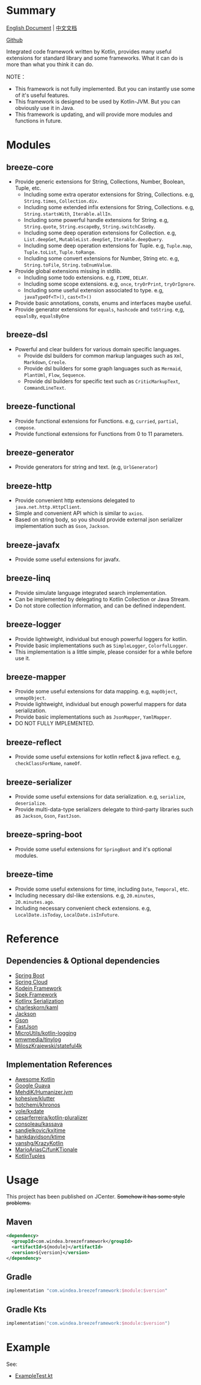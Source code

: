 # Summary

[English Document](README.md) | [中文文档](README_zh.md)

[Github](https://github.com/DragonKnightOfBreeze/breeze-framework)

Integrated code framework written by Kotlin,
provides many useful extensions for standard library and some frameworks.
What it can do is more than what you think it can do.

NOTE：

* This framework is not fully implemented. But you can instantly use some of it's useful features.
* This framework is designed to be used by Kotlin-JVM. But you can obviously use it in Java.
* This framework is updating, and will provide more modules and functions in future.

# Modules

## breeze-core

* Provide generic extensions for String, Collections, Number, Boolean, Tuple, etc.
  * Including some extra operator extensions for String, Collections. e.g, `String.times`, `Collection.div`.
  * Including some extended infix extensions for String, Collections. e.g, `String.startsWith`, `Iterable.allIn`.
  * Including some powerful handle extensions for String. e.g, `String.quote`, `String.escapeBy`, `String.switchCaseBy`.
  * Including some deep operation extensions for Collection. e.g, `List.deepGet`, `MutableList.deepSet`, `Iterable.deepQuery`.
  * Including some deep operation extensions for Tuple. e.g, `Tuple.map`, `Tuple.toList`, `Tuple.toRange`.
  * Including some convert extensions for Number, String etc. e.g, `String.toFile`, `String.toEnumValue`.
* Provide global extensions missing in stdlib.
  * Including some todo extensions. e.g, `FIXME`, `DELAY`.
  * Including some scope extensions. e.g, `once`, `tryOrPrint`, `tryOrIgnore`.
  * Including some useful extension associated to type. e.g, `javaTypeOf<T>()`, `cast<T>()`
* Provide basic annotations, consts, enums and interfaces maybe useful.
* Provide generator extensions for `equals`, `hashcode` and `toString`. e,g, `equalsBy`, `equalsByOne`

## breeze-dsl

* Powerful and clear builders for various domain specific languages.
  * Provide dsl builders for common markup languages such as `Xml`, `Markdown`, `Creole`.
  * Provide dsl builders for some graph languages such as `Mermaid`, `PlantUml`, `Flow`, `Sequence`.
  * Provide dsl builders for specific text such as `CriticMarkupText`, `CommandLineText`.

## breeze-functional

* Provide functional extensions for Functions. e.g, `curried`, `partial`, `compose`.
* Provide functional extensions for Functions from 0 to 11 parameters.

## breeze-generator

* Provide generators for string and text. (e.g, `UrlGenerator`)

## breeze-http

* Provide convenient http extensions delegated to `java.net.http.HttpClient`.
* Simple and convenient API which is similar to `axios`.
* Based on string body, so you should provide external json serializer implementation such as `Gson`, `Jackson`.

## breeze-javafx

* Provide some useful extensions for javafx.

## breeze-linq

* Provide simulate language integrated search implementation.
* Can be implemented by delegating to Kotlin Collection or Java Stream.
* Do not store collection information, and can be defined independent.

## breeze-logger

* Provide lightweight, individual but enough powerful loggers for kotlin.
* Provide basic implementations such as `SimpleLogger`, `ColorfulLogger`.
* This implementation is a little simple, please consider for a while before use it.

## breeze-mapper

* Provide some useful extensions for data mapping. e.g, `mapObject`, `unmapObject`.
* Provide lightweight, individual but enough powerful mappers for data serialization.
* Provide basic implementations such as `JsonMapper`, `YamlMapper`.
* DO NOT FULLY IMPLEMENTED.

## breeze-reflect

* Provide some useful extensions for kotlin reflect & java reflect. e.g, `checkClassForName`, `nameOf`.

## breeze-serializer

* Provide some useful extensions for data serialization. e.g, `serialize`, `deserialize`.
* Provide multi-data-type serializers delegate to third-party libraries such as `Jackson`, `Gson`, `FastJson`.

## breeze-spring-boot

* Provide some useful extensions for `SpringBoot` and it's optional modules.

## breeze-time

* Provide some useful extensions for time, including `Date`, `Temporal`, etc.
* Including necessary dsl-like extensions. e.g, `20.minutes`, `20.minutes.ago`.
* Including necessary convenient check extensions. e.g, `LocalDate.isToday`, `LocalDate.isInFuture`.

# Reference

## Dependencies & Optional dependencies

* [Spring Boot](https://github.com/spring-projects/spring-boot)
* [Spring Cloud](https://github.com/spring-cloud)
* [Kodein Framework](https://github.com/Kodein-Framework/Kodein-DI)
* [Spek Framework](https://github.com/spekframework/spek)
* [Kotlinx Serialization](https://github.com/Kotlin/kotlinx.serialization)
* [charleskorn/kaml](https://github.com/charleskorn/kaml)
* [Jackson](https://github.com/FasterXML/jackson)
* [Gson](https://github.com/google/gson)
* [FastJson](https://github.com/alibaba/fastjson)
* [MicroUtils/kotlin-logging](https://github.com/MicroUtils/kotlin-logging)
* [pmwmedia/tinylog](https://github.com/pmwmedia/tinylog)
* [MiloszKrajewski/stateful4k](https://github.com/MiloszKrajewski/stateful4k)

## Implementation References

* [Awesome Kotlin](https://github.com/KotlinBy/awesome-kotlin)
* [Google Guava](https://github.com/google/guava)
* [MehdiK/Humanizer.jvm](https://github.com/MehdiK/Humanizer.jvm)
* [kohesive/klutter](https://github.com/kohesive/klutter)
* [hotchemi/khronos](https://github.com/hotchemi/khronos)
* [yole/kxdate](https://github.com/yole/kxdate)
* [cesarferreira/kotlin-pluralizer](https://github.com/cesarferreira/kotlin-pluralizer)
* [consoleau/kassava](https://github.com/consoleau/kassava)
* [sandjelkovic/kxjtime](https://github.com/sandjelkovic/kxjtime)
* [hankdavidson/ktime](https://github.com/hankdavidson/ktime)
* [vanshg/KrazyKotlin](https://github.com/vanshg/KrazyKotlin)
* [MarioAriasC/funKTionale](https://github.com/MarioAriasC/funKTionale/tree/master/funktionale-composition)
* [KotlinTuples](https://github.com/enbandari/KotlinTuples)

# Usage

This project has been published on JCenter. ~~Somehow it has some style problems.~~

## Maven

```xml
<dependency>
  <groupId>com.windea.breezeframework</groupId>
  <artifactId>${module}</artifactId>
  <version>${version}</version>
</dependency>
```

## Gradle

```groovy
implementation "com.windea.breezeframework:$module:$version"
```

## Gradle Kts

```kotlin
implementation("com.windea.breezeframework:$module:$version")
```

# Example

See:

* [ExampleTest.kt](breeze-core/src/test/kotlin/ExampleTest.kt)

